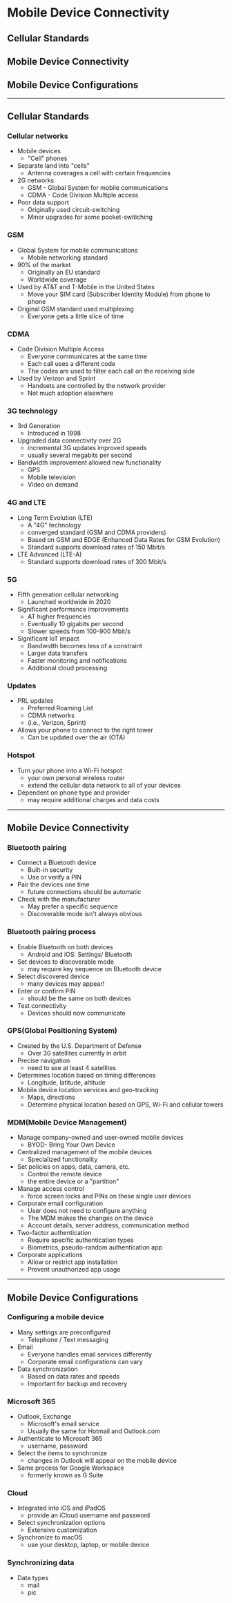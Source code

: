 # Mobile Device Connectivity

## Cellular Standards
## Mobile Device Connectivity
## Mobile Device Configurations

---

## Cellular Standards

### Cellular networks
- Mobile devices
	- "Cell" phones
- Separate land into "cells"
	- Antenna coverages a cell with certain frequencies
- 2G networks
	- GSM - Global System for mobile communications
	- CDMA - Code Division Multiple access
- Poor data support 
	- Originally used circuit-switching
	- Minor upgrades for some pocket-switiching

### GSM
- Global System for mobile communications
	- Mobile networking standard
- 90% of the market
	- Originally an EU standard
	- Worldwide coverage
- Used by AT&T and T-Mobile in the United States
	- Move your SIM card (Subscriber Identity Module) from phone to phone
- Original GSM standard used multiplexing
	- Everyone gets a little slice of time

### CDMA
- Code Division Multiple Access 
	- Everyone communicates at the same time
	- Each call uses a different code
	- The codes are used to filter each call on the receiving side
- Used by Verizon and Sprint
	- Handsets are controlled by the network provider
	- Not much adoption elsewhere

### 3G technology
- 3rd Generation
	- Introduced in 1998
- Upgraded data connectivity over 2G
	- incremental 3G updates improved speeds
	- usually several megabits per second
- Bandwidth improvement allowed new functionality
	- GPS
	- Mobile television
	- Video on demand

### 4G and LTE
- Long Term Evolution (LTE)
	- A "4G" technology
	- converged standard (GSM and CDMA providers)
	- Based on GSM and EDGE (Enhanced Data Rates for GSM Evolution)
	- Standard supports download rates of 150 Mbit/s
- LTE Advanced (LTE-A)
	- Standard supports download rates of 300 Mbit/s

### 5G
- Fifth generation cellular networking
	- Launched worldwide in 2020
- Significant performance improvements
	- AT higher frequencies 
	- Eventually 10 gigabits per second
	- Slower speeds from 100-900 Mbit/s
- Significant IoT impact 
	- Bandwidth becomes less of a constraint
	- Larger data transfers
	- Faster monitoring and notifications
	- Additional cloud processing

### Updates
- PRL updates
	- Preferred Roaming List
	- CDMA networks
	- (i.e., Verizon, Sprint)
- Allows your phone to connect to the right tower
	- Can be updated over the air (OTA)

### Hotspot
- Turn your phone into a Wi-Fi hotspot
	- your own personal wireless router
	- extend the cellular data network to all of your devices
- Dependent on phone type and provider
	- may require additional charges and data costs

---
## Mobile Device Connectivity

### Bluetooth pairing
- Connect a Bluetooth device
	- Built-in security
	- Use or verify a PIN
- Pair the devices one time
	- future connections should be automatic
- Check with the manufacturer
	- May prefer a specific sequence
	- Discoverable mode isn't always obvious

### Bluetooth pairing process
- Enable Bluetooth on both devices
	- Android and iOS: Settings/ Bluetooth
- Set devices to discoverable mode
	- may require key sequence on Bluetooth device
- Select discovered device
	- many devices may appear!
- Enter or confirm PIN
	- should be the same on both devices
- Test connectivity
	- Devices should now communicate

### GPS(Global Positioning System)
- Created by the U.S. Department of Defense
	- Over 30 satellites currently in orbit
- Precise navigation
	- need to see at least 4 satellites
- Determines location based on timing differences
	- Longitude, latitude, altitude
- Mobile device location services and geo-tracking
	- Maps, directions
	- Determine physical location based on GPS, Wi-Fi and cellular towers

### MDM(Mobile Device Management)
- Manage company-owned and user-owned mobile devices
	- BYOD- Bring Your Own Device
- Centralized management of the mobile devices
	- Specialized functionality
- Set policies on apps, data, camera, etc.
	- Control the remote device
	- the entire device or a "partition"
- Manage access control
	- force screen locks and PINs on these single user devices
- Corporate email configuration
	- User does not need to configure anything 
	- The MDM makes the changes on the device
	- Account details, server address, communication method
- Two-factor authentication
	- Require specific authentication types
	- Biometrics, pseudo-random authentication app
- Corporate applications
	- Allow or restrict app installation
	- Prevent unauthorized app usage

---
## Mobile Device Configurations

### Configuring a mobile device
- Many settings are preconfigured
	- Telephone / Text messaging
- Email
	- Everyone handles email services differently
	- Corporate email configurations can vary
- Data synchronization
	- Based on data rates and speeds
	- Important for backup and recovery

### Microsoft 365
- Outlook, Exchange
	- Microsoft's email service
	- Usually the same for Hotmail and Outlook.com
- Authenticate to Microsoft 365
	- username, password
- Select the items to synchronize
	- changes in Outlook will appear on the mobile device
- Same process for Google Workspace
	- formerly known as G Suite

### Cloud
- Integrated into iOS and iPadOS
	- provide an iCloud username and password
- Select synchronization options 
	- Extensive customization
- Synchronize to macOS
	- use your desktop, laptop, or mobile device

### Synchronizing data
- Data types
	- mail
	- pic